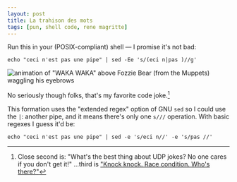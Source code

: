 ```yaml
---
layout: post
title: La trahison des mots
tags: [pun, shell code, rene magritte]
---
```


Run this in your (POSIX-compliant) shell — I promise it's not bad:

    echo "ceci n'est pas une pipe" | sed -Ee 's/(eci n|pas )//g'

![animation of "WAKA WAKA" above Fozzie Bear (from the Muppets) waggling his eyebrows](http://i.imgur.com/57UvJmY.gif)

No seriously though folks, that's my favorite code joke.[^1]

[^1]: Close second is: "What's the best thing about UDP jokes? No one cares if you don't get it!" ...third is ["Knock knock. Race condition. Who's there?"](https://twitter.com/iamdevloper/status/399991896862638081)

This formation uses the "extended regex" option of GNU `sed` so I could use the `|`: another pipe, and it means there's only one `s///` operation. With basic regexes I guess it'd be:

    echo "ceci n'est pas une pipe" | sed -e 's/eci n//' -e 's/pas //'

